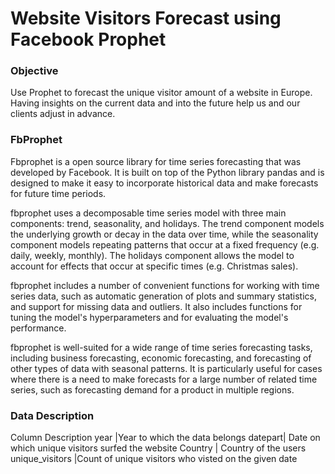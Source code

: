 # Website Visitors Forecast using Facebook Prophet

### Objective
Use Prophet to forecast the unique visitor amount of a website in Europe. Having insights on the current data and into the future help us and our clients adjust in advance.

### FbProphet
Fbprophet is a open source library for time series forecasting that was developed by Facebook. It is built on top of the Python library pandas and is designed to make it easy to incorporate historical data and make forecasts for future time periods.

fbprophet uses a decomposable time series model with three main components: trend, seasonality, and holidays. The trend component models the underlying growth or decay in the data over time, while the seasonality component models repeating patterns that occur at a fixed frequency (e.g. daily, weekly, monthly). The holidays component allows the model to account for effects that occur at specific times (e.g. Christmas sales).

fbprophet includes a number of convenient functions for working with time series data, such as automatic generation of plots and summary statistics, and support for missing data and outliers. It also includes functions for tuning the model's hyperparameters and for evaluating the model's performance.

fbprophet is well-suited for a wide range of time series forecasting tasks, including business forecasting, economic forecasting, and forecasting of other types of data with seasonal patterns. It is particularly useful for cases where there is a need to make forecasts for a large number of related time series, such as forecasting demand for a product in multiple regions.

### Data Description
Column	Description
year |Year to which the data belongs datepart| Date on which unique visitors surfed the website Country | Country of the users unique_visitors |Count of unique visitors who visted on the given date
